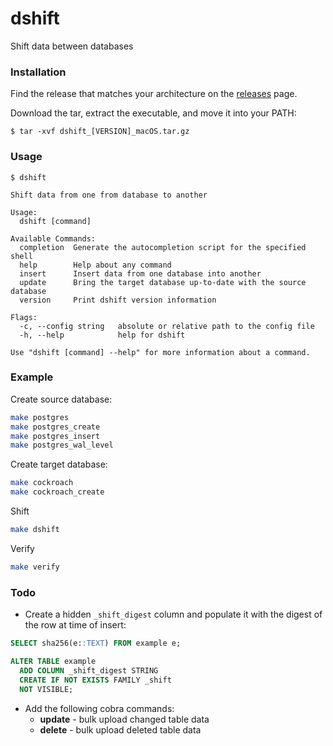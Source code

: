 # dshift
Shift data between databases

### Installation

Find the release that matches your architecture on the [releases](https://github.com/codingconcepts/shift/releases) page.

Download the tar, extract the executable, and move it into your PATH:

```
$ tar -xvf dshift_[VERSION]_macOS.tar.gz
```

### Usage

```
$ dshift

Shift data from one from database to another

Usage:
  dshift [command]

Available Commands:
  completion  Generate the autocompletion script for the specified shell
  help        Help about any command
  insert      Insert data from one database into another
  update      Bring the target database up-to-date with the source database
  version     Print dshift version information

Flags:
  -c, --config string   absolute or relative path to the config file
  -h, --help            help for dshift

Use "dshift [command] --help" for more information about a command.
```

### Example

Create source database:
``` sh
make postgres
make postgres_create
make postgres_insert
make postgres_wal_level
```

Create target database:
``` sh
make cockroach
make cockroach_create
```

Shift
```sh
make dshift
```

Verify
``` sh
make verify
```

### Todo

* Create a hidden `_shift_digest` column and populate it with the digest of the row at time of insert:

``` sql
SELECT sha256(e::TEXT) FROM example e;

ALTER TABLE example
  ADD COLUMN _shift_digest STRING
  CREATE IF NOT EXISTS FAMILY _shift
  NOT VISIBLE;
```

* Add the following cobra commands:
  * **update** - bulk upload changed table data
  * **delete** - bulk upload deleted table data
